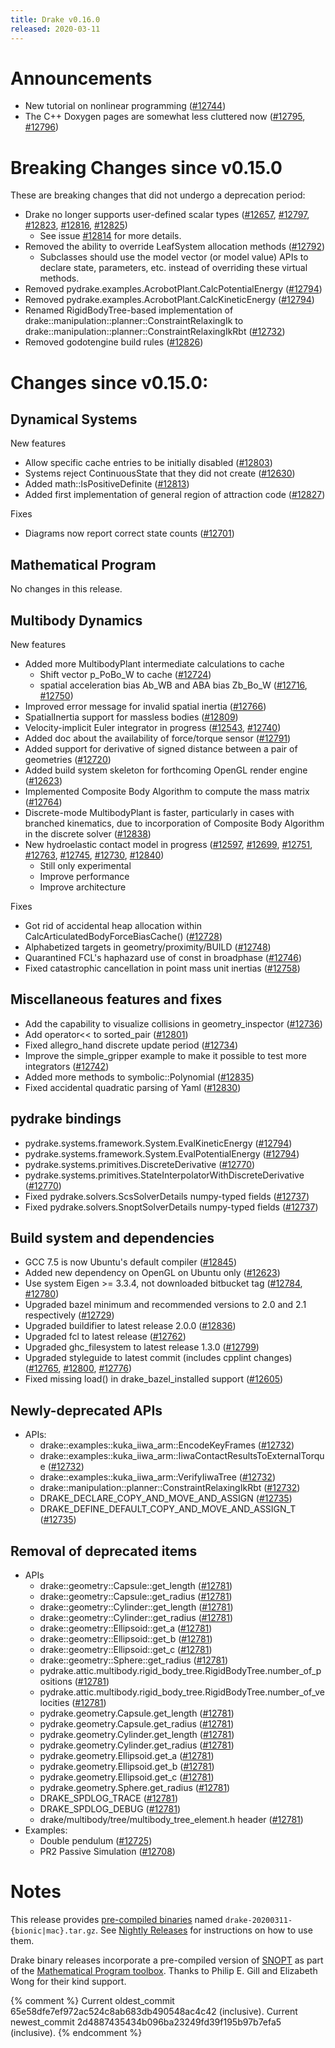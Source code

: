 ```yaml
---
title: Drake v0.16.0
released: 2020-03-11
---
```


# Announcements

* New tutorial on nonlinear programming ([#12744][_#12744])
* The C++ Doxygen pages are somewhat less cluttered now ([#12795][_#12795], [#12796][_#12796])

# Breaking Changes since v0.15.0

These are breaking changes that did not undergo a deprecation period:

* Drake no longer supports user-defined scalar types ([#12657][_#12657], [#12797][_#12797], [#12823][_#12823], [#12816][_#12816], [#12825][_#12825])
  * See issue [#12814][_#12814] for more details.
* Removed the ability to override LeafSystem allocation methods ([#12792][_#12792])
  * Subclasses should use the model vector (or model value) APIs to declare
    state, parameters, etc. instead of overriding these virtual methods.
* Removed pydrake.examples.AcrobotPlant.CalcPotentialEnergy ([#12794][_#12794])
* Removed pydrake.examples.AcrobotPlant.CalcKineticEnergy ([#12794][_#12794])
* Renamed RigidBodyTree-based implementation of
  drake::manipulation::planner::ConstraintRelaxingIk to
  drake::manipulation::planner::ConstraintRelaxingIkRbt ([#12732][_#12732])
* Removed godotengine build rules ([#12826][_#12826])

# Changes since v0.15.0:

## Dynamical Systems

New features

* Allow specific cache entries to be initially disabled ([#12803][_#12803])
* Systems reject ContinuousState that they did not create ([#12630][_#12630])
* Added math::IsPositiveDefinite ([#12813][_#12813])
* Added first implementation of general region of attraction code ([#12827][_#12827])

Fixes

* Diagrams now report correct state counts ([#12701][_#12701])

## Mathematical Program

No changes in this release.

## Multibody Dynamics

New features

* Added more MultibodyPlant intermediate calculations to cache
  * Shift vector p_PoBo_W to cache ([#12724][_#12724])
  * spatial acceleration bias Ab_WB and ABA bias Zb_Bo_W ([#12716][_#12716], [#12750][_#12750])
* Improved error message for invalid spatial inertia ([#12766][_#12766])
* SpatialInertia support for massless bodies ([#12809][_#12809])
* Velocity-implicit Euler integrator in progress ([#12543][_#12543], [#12740][_#12740])
* Added doc about the availability of force/torque sensor ([#12791][_#12791])
* Added support for derivative of signed distance between a pair of geometries ([#12720][_#12720])
* Added build system skeleton for forthcoming OpenGL render engine ([#12623][_#12623])
* Implemented Composite Body Algorithm to compute the mass matrix ([#12764][_#12764])
* Discrete-mode MultibodyPlant is faster, particularly in cases with branched
  kinematics, due to incorporation of Composite Body Algorithm in the discrete solver ([#12838][_#12838])
* New hydroelastic contact model in progress ([#12597][_#12597], [#12699][_#12699], [#12751][_#12751],
  [#12763][_#12763], [#12745][_#12745], [#12730][_#12730], [#12840][_#12840])
  * Still only experimental
  * Improve performance
  * Improve architecture

Fixes

* Got rid of accidental heap allocation within CalcArticulatedBodyForceBiasCache() ([#12728][_#12728])
* Alphabetized targets in geometry/proximity/BUILD ([#12748][_#12748])
* Quarantined FCL's haphazard use of const in broadphase ([#12746][_#12746])
* Fixed catastrophic cancellation in point mass unit inertias ([#12758][_#12758])

## Miscellaneous features and fixes

* Add the capability to visualize collisions in geometry_inspector ([#12736][_#12736])
* Add operator<< to sorted_pair ([#12801][_#12801])
* Fixed allegro_hand discrete update period ([#12734][_#12734])
* Improve the simple_gripper example to make it possible to test more integrators ([#12742][_#12742])
* Added more methods to symbolic::Polynomial ([#12835][_#12835])
* Fixed accidental quadratic parsing of Yaml ([#12830][_#12830])

## pydrake bindings

* pydrake.systems.framework.System.EvalKineticEnergy ([#12794][_#12794]) 
* pydrake.systems.framework.System.EvalPotentialEnergy ([#12794][_#12794]) 
* pydrake.systems.primitives.DiscreteDerivative ([#12770][_#12770])
* pydrake.systems.primitives.StateInterpolatorWithDiscreteDerivative ([#12770][_#12770])
* Fixed pydrake.solvers.ScsSolverDetails numpy-typed fields ([#12737][_#12737])
* Fixed pydrake.solvers.SnoptSolverDetails numpy-typed fields ([#12737][_#12737])

## Build system and dependencies

* GCC 7.5 is now Ubuntu's default compiler ([#12845][_#12845])
* Added new dependency on OpenGL on Ubuntu only ([#12623][_#12623])
* Use system Eigen >= 3.3.4, not downloaded bitbucket tag ([#12784][_#12784], [#12780][_#12780])
* Upgraded bazel minimum and recommended versions to 2.0 and 2.1 respectively ([#12729][_#12729])
* Upgraded buildifier to latest release 2.0.0 ([#12836][_#12836])
* Upgraded fcl to latest release ([#12762][_#12762])
* Upgraded ghc_filesystem to latest release 1.3.0 ([#12799][_#12799])
* Upgraded styleguide to latest commit (includes cpplint changes) ([#12765][_#12765], [#12800][_#12800], [#12776][_#12776])
* Fixed missing load() in drake_bazel_installed support ([#12605][_#12605])

## Newly-deprecated APIs

* APIs:
  * drake::examples::kuka_iiwa_arm::EncodeKeyFrames ([#12732][_#12732])
  * drake::examples::kuka_iiwa_arm::IiwaContactResultsToExternalTorque ([#12732][_#12732])
  * drake::examples::kuka_iiwa_arm::VerifyIiwaTree ([#12732][_#12732])
  * drake::manipulation::planner::ConstraintRelaxingIkRbt ([#12732][_#12732])
  * DRAKE_DECLARE_COPY_AND_MOVE_AND_ASSIGN ([#12735][_#12735])
  * DRAKE_DEFINE_DEFAULT_COPY_AND_MOVE_AND_ASSIGN_T ([#12735][_#12735])

## Removal of deprecated items

* APIs
  * drake::geometry::Capsule::get_length ([#12781][_#12781])
  * drake::geometry::Capsule::get_radius ([#12781][_#12781])
  * drake::geometry::Cylinder::get_length ([#12781][_#12781])
  * drake::geometry::Cylinder::get_radius ([#12781][_#12781])
  * drake::geometry::Ellipsoid::get_a ([#12781][_#12781])
  * drake::geometry::Ellipsoid::get_b ([#12781][_#12781])
  * drake::geometry::Ellipsoid::get_c ([#12781][_#12781])
  * drake::geometry::Sphere::get_radius ([#12781][_#12781])
  * pydrake.attic.multibody.rigid_body_tree.RigidBodyTree.number_of_positions ([#12781][_#12781])
  * pydrake.attic.multibody.rigid_body_tree.RigidBodyTree.number_of_velocities ([#12781][_#12781])
  * pydrake.geometry.Capsule.get_length ([#12781][_#12781])
  * pydrake.geometry.Capsule.get_radius ([#12781][_#12781])
  * pydrake.geometry.Cylinder.get_length ([#12781][_#12781])
  * pydrake.geometry.Cylinder.get_radius ([#12781][_#12781])
  * pydrake.geometry.Ellipsoid.get_a ([#12781][_#12781])
  * pydrake.geometry.Ellipsoid.get_b ([#12781][_#12781])
  * pydrake.geometry.Ellipsoid.get_c ([#12781][_#12781])
  * pydrake.geometry.Sphere.get_radius ([#12781][_#12781])
  * DRAKE_SPDLOG_TRACE ([#12781][_#12781])
  * DRAKE_SPDLOG_DEBUG ([#12781][_#12781])
  * drake/multibody/tree/multibody_tree_element.h header ([#12781][_#12781])
* Examples:
  * Double pendulum ([#12725][_#12725])
  * PR2 Passive Simulation ([#12708][_#12708])

# Notes

This release provides
[pre-compiled binaries](https://github.com/RobotLocomotion/drake/releases/tag/v0.16.0)
named ``drake-20200311-{bionic|mac}.tar.gz``. See
[Nightly Releases](/from_binary.html#nightly-releases) for instructions on how to use them.

Drake binary releases incorporate a pre-compiled version of
[SNOPT](https://ccom.ucsd.edu/~optimizers/solvers/snopt/) as part of the
[Mathematical Program toolbox](https://drake.mit.edu/doxygen_cxx/group__solvers.html).
Thanks to Philip E. Gill and Elizabeth Wong for their kind support.

[_#12543]: https://github.com/RobotLocomotion/drake/pull/12543
[_#12597]: https://github.com/RobotLocomotion/drake/pull/12597
[_#12605]: https://github.com/RobotLocomotion/drake/pull/12605
[_#12623]: https://github.com/RobotLocomotion/drake/pull/12623
[_#12630]: https://github.com/RobotLocomotion/drake/pull/12630
[_#12657]: https://github.com/RobotLocomotion/drake/pull/12657
[_#12699]: https://github.com/RobotLocomotion/drake/pull/12699
[_#12701]: https://github.com/RobotLocomotion/drake/pull/12701
[_#12708]: https://github.com/RobotLocomotion/drake/pull/12708
[_#12716]: https://github.com/RobotLocomotion/drake/pull/12716
[_#12720]: https://github.com/RobotLocomotion/drake/pull/12720
[_#12724]: https://github.com/RobotLocomotion/drake/pull/12724
[_#12725]: https://github.com/RobotLocomotion/drake/pull/12725
[_#12728]: https://github.com/RobotLocomotion/drake/pull/12728
[_#12729]: https://github.com/RobotLocomotion/drake/pull/12729
[_#12730]: https://github.com/RobotLocomotion/drake/pull/12730
[_#12732]: https://github.com/RobotLocomotion/drake/pull/12732
[_#12734]: https://github.com/RobotLocomotion/drake/pull/12734
[_#12735]: https://github.com/RobotLocomotion/drake/pull/12735
[_#12736]: https://github.com/RobotLocomotion/drake/pull/12736
[_#12737]: https://github.com/RobotLocomotion/drake/pull/12737
[_#12740]: https://github.com/RobotLocomotion/drake/pull/12740
[_#12742]: https://github.com/RobotLocomotion/drake/pull/12742
[_#12744]: https://github.com/RobotLocomotion/drake/pull/12744
[_#12745]: https://github.com/RobotLocomotion/drake/pull/12745
[_#12746]: https://github.com/RobotLocomotion/drake/pull/12746
[_#12748]: https://github.com/RobotLocomotion/drake/pull/12748
[_#12750]: https://github.com/RobotLocomotion/drake/pull/12750
[_#12751]: https://github.com/RobotLocomotion/drake/pull/12751
[_#12758]: https://github.com/RobotLocomotion/drake/pull/12758
[_#12762]: https://github.com/RobotLocomotion/drake/pull/12762
[_#12763]: https://github.com/RobotLocomotion/drake/pull/12763
[_#12764]: https://github.com/RobotLocomotion/drake/pull/12764
[_#12765]: https://github.com/RobotLocomotion/drake/pull/12765
[_#12766]: https://github.com/RobotLocomotion/drake/pull/12766
[_#12770]: https://github.com/RobotLocomotion/drake/pull/12770
[_#12776]: https://github.com/RobotLocomotion/drake/pull/12776
[_#12780]: https://github.com/RobotLocomotion/drake/pull/12780
[_#12781]: https://github.com/RobotLocomotion/drake/pull/12781
[_#12784]: https://github.com/RobotLocomotion/drake/pull/12784
[_#12791]: https://github.com/RobotLocomotion/drake/pull/12791
[_#12792]: https://github.com/RobotLocomotion/drake/pull/12792
[_#12794]: https://github.com/RobotLocomotion/drake/pull/12794
[_#12795]: https://github.com/RobotLocomotion/drake/pull/12795
[_#12796]: https://github.com/RobotLocomotion/drake/pull/12796
[_#12797]: https://github.com/RobotLocomotion/drake/pull/12797
[_#12799]: https://github.com/RobotLocomotion/drake/pull/12799
[_#12800]: https://github.com/RobotLocomotion/drake/pull/12800
[_#12801]: https://github.com/RobotLocomotion/drake/pull/12801
[_#12803]: https://github.com/RobotLocomotion/drake/pull/12803
[_#12809]: https://github.com/RobotLocomotion/drake/pull/12809
[_#12813]: https://github.com/RobotLocomotion/drake/pull/12813
[_#12814]: https://github.com/RobotLocomotion/drake/pull/12814
[_#12816]: https://github.com/RobotLocomotion/drake/pull/12816
[_#12823]: https://github.com/RobotLocomotion/drake/pull/12823
[_#12825]: https://github.com/RobotLocomotion/drake/pull/12825
[_#12826]: https://github.com/RobotLocomotion/drake/pull/12826
[_#12827]: https://github.com/RobotLocomotion/drake/pull/12827
[_#12830]: https://github.com/RobotLocomotion/drake/pull/12830
[_#12835]: https://github.com/RobotLocomotion/drake/pull/12835
[_#12836]: https://github.com/RobotLocomotion/drake/pull/12836
[_#12838]: https://github.com/RobotLocomotion/drake/pull/12838
[_#12840]: https://github.com/RobotLocomotion/drake/pull/12840
[_#12845]: https://github.com/RobotLocomotion/drake/pull/12845

{% comment %}
Current oldest_commit 65e58dfe7ef972ac524c8ab683db490548ac4c42 (inclusive).
Current newest_commit 2d4887435434b096ba23249fd39f195b97b7efa5 (inclusive).
{% endcomment %}

